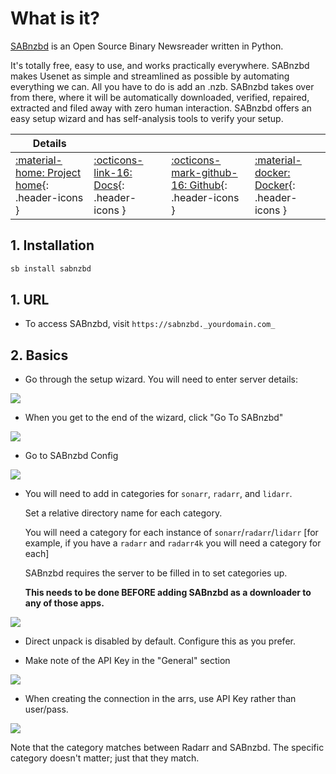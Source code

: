 # What is it?

[SABnzbd](https://github.com/sabnzbd/sabnzbd) is an Open Source Binary Newsreader written in Python.

It's totally free, easy to use, and works practically everywhere. SABnzbd makes Usenet as simple and streamlined as possible by automating everything we can. All you have to do is add an .nzb. SABnzbd takes over from there, where it will be automatically downloaded, verified, repaired, extracted and filed away with zero human interaction. SABnzbd offers an easy setup wizard and has self-analysis tools to verify your setup.

| Details     |             |             |             |
|-------------|-------------|-------------|-------------|
| [:material-home: Project home](https://sabnzbd.org/){: .header-icons } | [:octicons-link-16: Docs](https://sabnzbd.org/wiki/){: .header-icons } | [:octicons-mark-github-16: Github](https://github.com/sabnzbd/sabnzbd){: .header-icons } | [:material-docker: Docker](https://hub.docker.com/r/hotio/sabnzbd){: .header-icons }|

## 1. Installation

```bash
sb install sabnzbd
```

## 1. URL

- To access SABnzbd, visit `https://sabnzbd._yourdomain.com_`

## 2. Basics

- Go through the setup wizard.  You will need to enter server details:

![](../images/sabnzbd/02-sabnzbd.png)

- When you get to the end of the wizard, click "Go To SABnzbd"

![](../images/sabnzbd/03-sabnzbd.png)

- Go to SABnzbd Config

![](../images/sabnzbd/04-sabnzbd.png)

- You will need to add in categories for `sonarr`, `radarr`, and `lidarr`.

  Set a relative directory name for each category.

  You will need a category for each instance of `sonarr`/`radarr`/`lidarr` [for example, if you have a `radarr` and `radarr4k` you will need a category for each]

  SABnzbd requires the server to be filled in to set categories up.

  **This needs to be done BEFORE adding SABnzbd as a downloader to any of those apps.**

![](../images/sabnzbd/05-sabnzbd.png)

- Direct unpack is disabled by default. Configure this as you prefer.

- Make note of the API Key in the "General" section

![](../images/sabnzbd/06-sabnzbd.png)

- When creating the connection in the arrs, use API Key rather than user/pass.

![](../images/sabnzbd/07-sabnzbd.png)

   Note that the category matches between Radarr and SABnzbd.  The specific category doesn't matter; just that they match.
